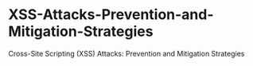 # XSS-Attacks-Prevention-and-Mitigation-Strategies
Cross-Site Scripting (XSS) Attacks: Prevention and Mitigation Strategies
